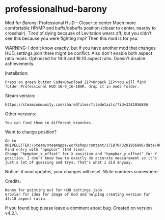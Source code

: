 # professionalhud-barony
Mod for Barony: Professional HUD - Closer to center
Much more comfortable HP/MP and buffs/debuffs position (closer to center, nearby to crosshair).
Tired of dying because of Levitation wears off, but you didn't see this because you were fighting Imp? Then this mod is for you.

WARNING:
I don't know exactly, but if you have another mod that changes HUD_settings.json there might be conflict. Also don't enable both aspect ratio mods.
Optimized for 16:9 and 16:10 aspect ratio.
Doesn't disable achievements.

Installation:

    Press on green button Code>Download ZIP>Unpack ZIP>You will find folder Professional HUD 16-9_16-10AR, drop it in mods folder.

Steam version:

    https://steamcommunity.com/sharedfiles/filedetails/?id=3281956896

Other versions:

    You can find them in different branches.

Want to change position?

    Go to DRIVELETTER:/Steam/steamapps/workshop/content/371970/3281956896/data/HUD_settings.json
    Find entry with "hpmpbar" (144 line).
    Change "hpmpbar_x_offset" for X position and "hpmpbar_y_offset" for Y position. I don't know how to exactly do accurate measurement so it's just a lot of guessing and trys. That's what i did anyway.

Notice: if mod updates, your changes will reset. Write numbers somewhere.

Credits:

    Kenny for pointing out for HUD_settings.json.
    Grovian for idea for image of mod and helping creating version for 43:18 aspect ratio.


If you found bug please leave a comment about bug.
Created on version v4.2.1.
